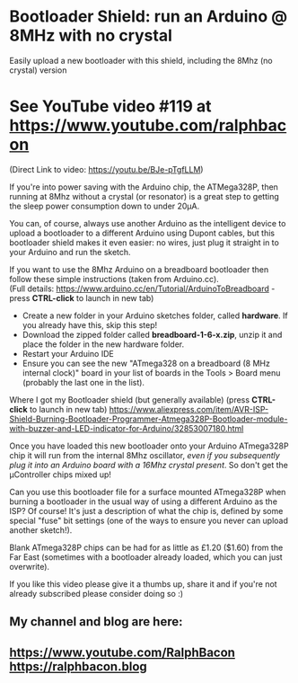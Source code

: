 # Bootloader Shield: run an Arduino @ 8MHz with no crystal

Easily upload a new bootloader with this shield, including the 8Mhz (no crystal) version

# See YouTube video #119 at https://www.youtube.com/ralphbacon  
(Direct Link to video: https://youtu.be/BJe-pTgfLLM)

If you're into power saving with the Arduino chip, the ATMega328P, then running at 8Mhz without a crystal (or resonator) is a great step to getting the sleep power consumption down to under 20µA.

You can, of course, always use another Arduino as the intelligent device to upload a bootloader to a different Arduino using Dupont cables, but this bootloader shield makes it even easier: no wires, just plug it straight in to your Arduino and run the sketch.

If you want to use the 8Mhz Arduino on a breadboard bootloader then follow these simple instructions (taken from Arduino.cc).  
(Full details: https://www.arduino.cc/en/Tutorial/ArduinoToBreadboard - press **CTRL-click** to launch in new tab)

- Create a new folder in your Arduino sketches folder, called **hardware**. If you already have this, skip this step!
- Download the zipped folder called **breadboard-1-6-x.zip**, unzip it and place the folder in the new hardware folder.
- Restart your Arduino IDE 
- Ensure you can see the new "ATmega328 on a breadboard (8 MHz internal clock)" board in your list of boards in the Tools > Board menu (probably the last one in the list).

Where I got my Bootloader shield (but generally available) (press **CTRL-click** to launch in new tab)
https://www.aliexpress.com/item/AVR-ISP-Shield-Burning-Bootloader-Programmer-Atmega328P-Bootloader-module-with-buzzer-and-LED-indicator-for-Arduino/32853007180.html

Once you have loaded this new bootloader onto your Arduino ATmega328P chip it will run from the internal 8Mhz oscillator, _even if you subsequently plug it into an Arduino board with a 16Mhz crystal present_. So don't get the µController chips mixed up!

Can you use this bootloader file for a surface mounted ATmega328P when burning a bootloader in the usual way of using a different Arduino as the ISP? Of course! It's just a description of what the chip is, defined by some special "fuse" bit settings (one of the ways to ensure you never can upload another sketch!).

Blank ATmega328P chips can be had for as little as £1.20 ($1.60) from the Far East (sometimes with a bootloader already loaded, which you can just overwrite).

If you like this video please give it a thumbs up, share it and if you're not already subscribed please consider doing so :)

My channel and blog are here:  
------------------------------------------------------------------  
https://www.youtube.com/RalphBacon  
https://ralphbacon.blog  
------------------------------------------------------------------  
